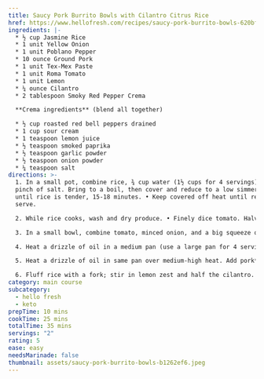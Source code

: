 ```yaml
---
title: Saucy Pork Burrito Bowls with Cilantro Citrus Rice
href: https://www.hellofresh.com/recipes/saucy-pork-burrito-bowls-620bf3e1adc90231ea43fc47
ingredients: |-
  * ½ cup Jasmine Rice
  * 1 unit Yellow Onion
  * 1 unit Poblano Pepper
  * 10 ounce Ground Pork
  * 1 unit Tex-Mex Paste
  * 1 unit Roma Tomato
  * 1 unit Lemon
  * ¼ ounce Cilantro
  * 2 tablespoon Smoky Red Pepper Crema

  **C﻿rema ingredients** (blend all together)

  * ½ cup roasted red bell peppers drained
  * 1 cup sour cream
  * 1 teaspoon lemon juice
  * ½ teaspoon smoked paprika
  * ½ teaspoon garlic powder
  * ½ teaspoon onion powder
  * ¼ teaspoon salt
directions: >-
  1. In a small pot, combine rice, ¾ cup water (1½ cups for 4 servings), and a
  pinch of salt. Bring to a boil, then cover and reduce to a low simmer. Cook
  until rice is tender, 15-18 minutes. • Keep covered off heat until ready to
  serve.

  2. While rice cooks, wash and dry produce. • Finely dice tomato. Halve, peel, and cut onion into ½-inch-thick wedges; mince one wedge until you have 1 TBSP (2 TBSP for 4 servings). Zest and quarter lemon. Core, deseed, and dice poblano into ½-inch pieces. Mince cilantro.

  3. In a small bowl, combine tomato, minced onion, and a big squeeze of lemon juice. Season with salt. • Add smoky red pepper crema to a separate small bowl. Stir in water 1 tsp at a time until mixture reaches a drizzling consistency.

  4. Heat a drizzle of oil in a medium pan (use a large pan for 4 servings) over medium-high heat. Add poblano and onion wedges. Season with salt. Cook, stirring occasionally, until softened and lightly charred, 7-9 minutes. • Transfer to a plate.

  5. Heat a drizzle of oil in same pan over medium-high heat. Add pork* and a big pinch of salt. Cook, breaking up meat into pieces, until browned, 4-6 minutes. • Stir in Tex-Mex paste and ¼ cup water (1/3 cup for 4 servings) until combined. Bring to a simmer and cook until mixture is saucy and pork is cooked through, 1-2 minutes more.

  6. Fluff rice with a fork; stir in lemon zest and half the cilantro. Season with salt and pepper. TIP: Stir in 1 TBSP butter (2 TBSP for 4 servings) for extra richness. • Divide rice between bowls and top with veggies, pork, salsa, crema, remaining cilantro, and any remaining sauce from pan. Serve with remaining lemon wedges on the side.
category: main course
subcategory:
  - hello fresh
  - keto
prepTime: 10 mins
cookTime: 25 mins
totalTime: 35 mins
servings: "2"
rating: 5
ease: easy
needsMarinade: false
thumbnail: assets/saucy-pork-burrito-bowls-b1262ef6.jpeg
---
```

